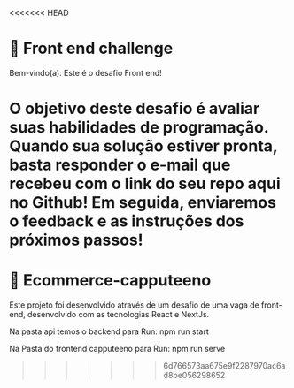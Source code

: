 <<<<<<< HEAD
# 🚀 Front end challenge

Bem-vindo(a). Este é o desafio Front end!

O objetivo deste desafio é avaliar suas habilidades de programação.
Quando sua solução estiver pronta, basta responder o e-mail que recebeu com o link do seu repo aqui no Github!
Em seguida, enviaremos o feedback e as instruções dos próximos passos!
=======
# 🚀 Ecommerce-capputeeno
Este projeto foi desenvolvido através de um desafio de uma vaga de front-end, desenvolvido com as tecnologias React e NextJs.

Na pasta api temos o backend para Run:
npm run start

Na Pasta do frontend capputeeno para Run:
npm run serve
>>>>>>> 6d766573aa675e9f2287970ac6ad8be056298652
